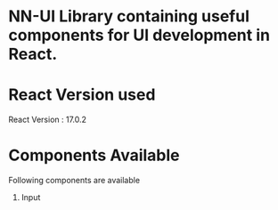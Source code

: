 # NN-UI Library containing useful components for UI development in React.

# React Version used
React Version : 17.0.2

# Components Available
Following components are available 

1. Input
